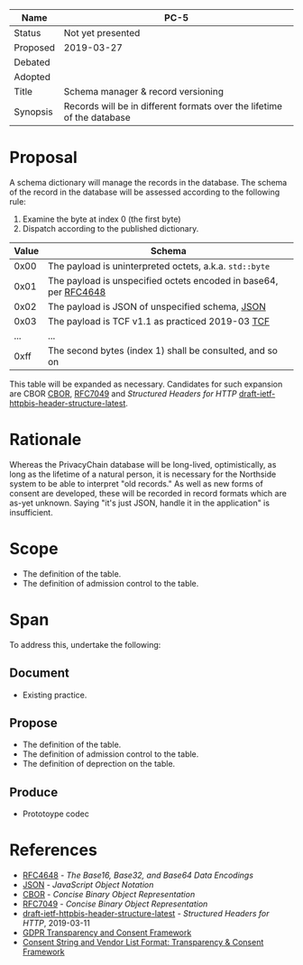 | Name | PC-5 |
| --- | --- |
| Status | Not yet presented |
| Proposed | 2019-03-27 |
| Debated |  |
| Adopted | |
| Title | Schema manager & record versioning |
| Synopsis | Records will be in different formats over the lifetime of the database |

# Proposal

A schema dictionary will manage the records in the database.
The schema of the record in the database will be assessed according to the following rule:

1. Examine the byte at index 0 (the first byte)
2. Dispatch according to the published dictionary.

| Value | Schema |
| --- | --- |
| 0x00 | The payload is uninterpreted octets, a.k.a. `std::byte` |
| 0x01 | The payload is unspecified octets encoded in base64, per [RFC4648](https://tools.ietf.org/html/rfc4648) |
| 0x02 | The payload is JSON of unspecified schema, [JSON](https://www.json.org/)
| 0x03 | The payload is TCF v1.1 as practiced 2019-03 [TCF](https://github.com/InteractiveAdvertisingBureau/GDPR-Transparency-and-Consent-Framework)
| ... | ... |
| 0xff | The second bytes (index 1) shall be consulted, and so on |

This table will be expanded as necessary.  Candidates for such expansion are CBOR [CBOR](https://cbor.io/), [RFC7049](https://tools.ietf.org/html/rfc7049) and _Structured Headers for HTTP_ [draft-ietf-httpbis-header-structure-latest](https://httpwg.org/http-extensions/draft-ietf-httpbis-header-structure.html).

# Rationale

Whereas the PrivacyChain database will be long-lived, optimistically, as long as the lifetime of a natural person, it is necessary for the Northside system to be able to interpret "old records."  As well as new forms of consent are developed, these will be recorded in record formats which are as-yet unknown.  Saying "it's just JSON, handle it in the application" is insufficient.

# Scope

* The definition of the table.
* The definition of admission control to the table.

# Span
To address this, undertake the following:

## Document
* Existing practice.

## Propose
* The definition of the table.
* The definition of admission control to the table.
* The definition of deprection on the table.
## Produce
* Prototoype codec 

# References

* [RFC4648](https://tools.ietf.org/html/rfc4648) - _The Base16, Base32, and Base64 Data Encodings_
* [JSON](https://www.json.org/) - _JavaScript Object Notation_
* [CBOR](https://cbor.io/) - _Concise Binary Object Representation_
* [RFC7049](https://tools.ietf.org/html/rfc7049) - _Concise Binary Object Representation_
* [draft-ietf-httpbis-header-structure-latest](https://httpwg.org/http-extensions/draft-ietf-httpbis-header-structure.html) - _Structured Headers for HTTP_, 2019-03-11
* [GDPR Transparency and Consent Framework](https://github.com/InteractiveAdvertisingBureau/GDPR-Transparency-and-Consent-Framework)
* [Consent String and Vendor List Format: Transparency & Consent Framework](https://github.com/InteractiveAdvertisingBureau/GDPR-Transparency-and-Consent-Framework/blob/master/Consent%20string%20and%20vendor%20list%20formats%20v1.1%20Final.md)

